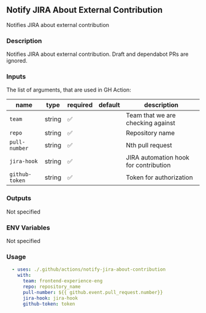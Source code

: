 ## Notify JIRA About External Contribution

Notifies JIRA about external contribution

### Description

Notifies JIRA about external contribution. Draft and dependabot PRs are ignored.

### Inputs

The list of arguments, that are used in GH Action:

| name           | type   | required | default | description                           |
| -------------- | ------ | -------- | ------- | ------------------------------------- |
| `team`         | string | ✅        |         | Team that we are checking against     |
| `repo`         | string | ✅        |         | Repository name                       |
| `pull-number`  | string | ✅        |         | Nth pull request                      |
| `jira-hook`    | string | ✅        |         | JIRA automation hook for contribution |
| `github-token` | string | ✅        |         | Token for authorization               |

### Outputs

Not specified

### ENV Variables

Not specified

### Usage

```yaml
  - uses: ./.github/actions/notify-jira-about-contribution
    with:
      team: frontend-experience-eng
      repo: repository_name
      pull-number: ${{ github.event.pull_request.number}}
      jira-hook: jira-hook
      github-token: token
```

